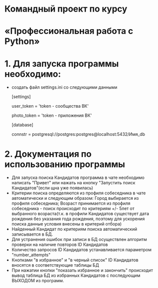 # Командный проект по курсу

# «Профессиональная работа с Python»


# 1. Для запуска программы необходимо: 

- создать файл settings.ini со следующими данными
  
   [settings]

   user_token = 'token - сообщества ВК'

   photo_token = 'token - приложения ВК'
   
   [database]
   
   connstr = postgresql://postgres:postgres@localhost:5432/Имя_db

# 2. Документация по использованию программы
 
- Для запуска поиска Кандидатов программа в чате необходимо написать
"Привет" или нажать на кнопку "Запустить поиск Кандидатов"(если щна уже появилась)
- Критерии поиска определяются из профиля собеседника в чате автоматически и 
следующим образом: Город выбирается из профиля собеседника; Возраст принимается из профиля собеседника -
поиск происходит по критериям +/- 5лет от выбранного возраста(т.к. в профили Кандидатов существует дата 
рождения без указания года рождения, поэтому для ускорения поиска данные условия внесены в критерий отбора)
- Найденный Кандидат по критериям поиска автоматический записывается в БД.
- Для устранения ошибок при записи в БД осуществлен алгоритм проверки на наличие повторов ID Кандидатов
- Количество запросов ID Кандидатов устанавливается параметром "number_attempts"
- Кнопками "в избранное" и "в черный список" ID Кандидатов вносятся в соответствующие таблицы БД
- При нажатии кнопки "показать избранное и закончить" происходит вывод таблица БД из избранных Кандидатов
с последующим ВЫХОДОМ из программ.
